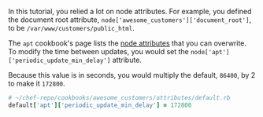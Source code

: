In this tutorial, you relied a lot on node attributes. For example, you defined the document root attribute, `node['awesome_customers']['document_root']`, to be <code class="file-path">/var/www/customers/public_html</code>.

The `apt` cookbook's page lists the [node attributes](https://supermarket.chef.io/cookbooks/apt#attributes) that you can overwrite. To modify the time between updates, you would set the `node['apt']['periodic_update_min_delay']` attribute.

Because this value is in seconds, you would multiply the default, `86400`, by 2 to make it `172800`.

```ruby
# ~/chef-repo/cookbooks/awesome_customers/attributes/default.rb
default['apt']['periodic_update_min_delay'] = 172800
```
